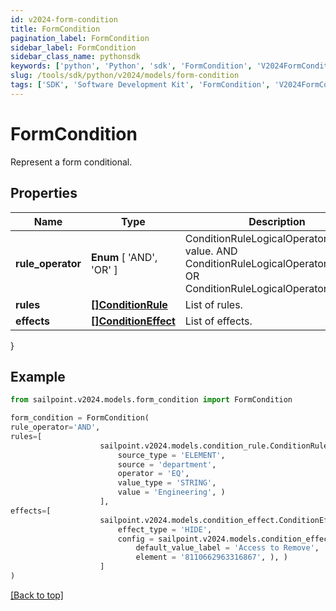 ```yaml
---
id: v2024-form-condition
title: FormCondition
pagination_label: FormCondition
sidebar_label: FormCondition
sidebar_class_name: pythonsdk
keywords: ['python', 'Python', 'sdk', 'FormCondition', 'V2024FormCondition']
slug: /tools/sdk/python/v2024/models/form-condition
tags: ['SDK', 'Software Development Kit', 'FormCondition', 'V2024FormCondition']
---
```


# FormCondition

Represent a form conditional.

## Properties

| Name | Type | Description | Notes |
| --- | --- | --- | --- |
| **rule_operator** | **Enum** [ 'AND', 'OR' ] | ConditionRuleLogicalOperatorType value. AND ConditionRuleLogicalOperatorTypeAnd OR ConditionRuleLogicalOperatorTypeOr | [optional] |
| **rules** | [**[]ConditionRule**](condition-rule) | List of rules. | [optional] |
| **effects** | [**[]ConditionEffect**](condition-effect) | List of effects. | [optional] |

}

## Example

```python
from sailpoint.v2024.models.form_condition import FormCondition

form_condition = FormCondition(
rule_operator='AND',
rules=[
                    sailpoint.v2024.models.condition_rule.ConditionRule(
                        source_type = 'ELEMENT',
                        source = 'department',
                        operator = 'EQ',
                        value_type = 'STRING',
                        value = 'Engineering', )
                    ],
effects=[
                    sailpoint.v2024.models.condition_effect.ConditionEffect(
                        effect_type = 'HIDE',
                        config = sailpoint.v2024.models.condition_effect_config.ConditionEffect_config(
                            default_value_label = 'Access to Remove',
                            element = '8110662963316867', ), )
                    ]
)

```

[[Back to top]](#)
